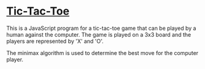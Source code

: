 # [Tic-Tac-Toe](https://tahmid-chowdhury.github.io/Tic-Tac-Toe/)
This is a JavaScript program for a tic-tac-toe game that can be played by a human against the computer. The game is played on a 3x3 board and the players are represented by 'X' and 'O'.

The minimax algorithm is used to determine the best move for the computer player.
